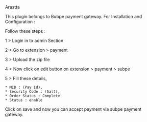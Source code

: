 Arastta

This plugin belongs to Bubpe payment gateway.
For Installation and Configuration :

Follow these steps :

1 > Login in to admin Section

2 > Go to extension > payment

3 > Upload the zip file

4 > Now click on edit button on extension > payment > subpe

5 > Fill these details,

    * MID : (Pay Id),
    * Security Code : (Salt),
    * Order Status : Complete
    * Status : enable

 Click on save and now you can accept payment via subpe payment gateway.
